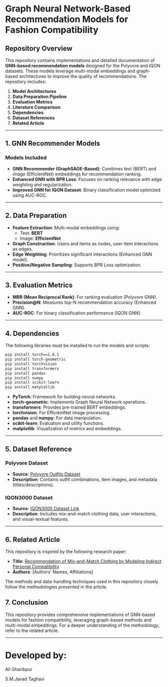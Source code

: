 # **Graph Neural Network-Based Recommendation Models for Fashion Compatibility**

## **Repository Overview**
This repository contains implementations and detailed documentation of **GNN-based recommendation models** designed for the Polyvore and IQON datasets. These models leverage multi-modal embeddings and graph-based architectures to improve the quality of recommendations. The repository includes:

1. **Model Architectures**
2. **Data Preparation Pipeline**
3. **Evaluation Metrics**
4. **Literature Comparison**
5. **Dependencies**
6. **Dataset References**
7. **Related Article**

---

## **1. GNN Recommender Models**

### **Models Included**
- **GNN Recommender (GraphSAGE-Based)**: Combines text (BERT) and image (EfficientNet) embeddings for recommendation ranking.
- **Enhanced GNN with BPR Loss**: Focuses on ranking relevance with edge weighting and regularization.
- **Improved GNN for IQON Dataset**: Binary classification model optimized using AUC-ROC.

---

## **2. Data Preparation**

- **Feature Extraction**: Multi-modal embeddings using:
  - Text: **BERT**
  - Image: **EfficientNet**
- **Graph Construction**: Users and items as nodes, user-item interactions as edges.
- **Edge Weighting**: Prioritizes significant interactions (Enhanced GNN model).
- **Positive/Negative Sampling**: Supports BPR Loss optimization.

---

## **3. Evaluation Metrics**

- **MRR (Mean Reciprocal Rank)**: For ranking evaluation (Polyvore GNN).
- **Precision@N**: Measures top-N recommendation accuracy (Enhanced GNN).
- **AUC-ROC**: For binary classification performance (IQON GNN).

---

## **4. Dependencies**

The following libraries must be installed to run the models and scripts:

```bash
pip install torch==1.8.1
pip install torch-geometric
pip install torchvision
pip install transformers
pip install pandas
pip install numpy
pip install scikit-learn
pip install matplotlib
```

- **PyTorch**: Framework for building neural networks.
- **torch-geometric**: Implements Graph Neural Network operations.
- **transformers**: Provides pre-trained BERT embeddings.
- **torchvision**: For EfficientNet image processing.
- **pandas** and **numpy**: For data manipulation.
- **scikit-learn**: Evaluation and utility functions.
- **matplotlib**: Visualization of metrics and embeddings.

---

## **5. Dataset Reference**

### **Polyvore Dataset**
- **Source**: [Polyvore Outfits Dataset](https://github.com/uky-ml/visual-compatibility)
- **Description**: Contains outfit combinations, item images, and metadata (titles/descriptions).

### **IQON3000 Dataset**
- **Source**: [IQON3000 Dataset Link](https://github.com/kuplab/IQON3000)
- **Description**: Includes mix-and-match clothing data, user interactions, and visual-textual features.

---

## **6. Related Article**

This repository is inspired by the following research paper:

- **Title**: [Recommendation of Mix-and-Match Clothing by Modeling Indirect Personal Compatibility](https://arxiv.org/abs/1909.12345)
- **Authors**: [Authors' Names, Affiliations]

The methods and data-handling techniques used in this repository closely follow the methodologies presented in the article.



## **7. Conclusion**
This repository provides comprehensive implementations of GNN-based models for fashion compatibility, leveraging graph-based methods and multi-modal embeddings. For a deeper understanding of the methodology, refer to the related article.

---

# **Developed by:**

  Ali Gharibpur
  
  S.M.Javad Taghavi
